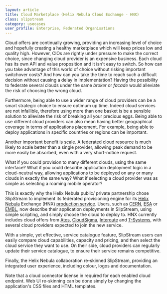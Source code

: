 ```yaml
---
layout: article
title: Cloud Marketplace (Helix Nebula Cloud Exchange - HNX)
class: slipstream
category: usecases
user_profile: Enterprise, Federated Organisations
---
```


Cloud offers are continually growing, providing an increasing level of choice and hopefully creating a healthy marketplace which will keep prices low and quality high.
However, CIOs are rightly under pressure to make the correct choice, since changing cloud provider is an expensive business. Each cloud has its own API and value proposition and it isn't easy to switch.
So how can you take advantage of this world of choice without risking important switchover costs? And how can you take the time to reach such a difficult decision without causing a delay in implementation? Having the possibility to federate several clouds under the same *broker* or *facade* would alleviate the risk of choosing the wrong cloud.

Furthermore, being able to use a wider range of cloud providers can be a smart strategic choice to ensure optimum up time. Indeed cloud services are not infallible, therefore using
more than one basket is be a sensible solution to alleviate the risk of breaking all your precious eggs. Being able to use different cloud providers can also mean having better geographical coverage
in terms of applications placement. For example, being able to deploy applications in specific countries or regions can be important.

Another important benefit is scale. A federated cloud resource is much likely to scale better than a single provider, allowing peak demand to be more easily be absorbed, even with a very short-notice request.

What if you could provision to many different clouds, using the same interface? What if you could describe  application deployment logic in a cloud-neutral way, allowing
applications to be deployed on any or many clouds in exactly the same way? What if selecting a cloud provider was as simple as selecting a roaming mobile operator?

This is exactly why the Helix Nebula public/ private partnership chose SlipStream to implement its federated provisioning engine for its [Helix Nebula](http://hnx.helix-nebula.eu/) Exchange (HNX) [production
service](http://www.helix-nebula.eu/). Users, such as [CERN](http://cern.ch), [ESA](http://esa.int) or [EMBL](http://embl.org), now describe their application deployments in SlipStream, using simple scripting, and simply choose the cloud to deploy to. HNX
currently includes cloud offers from [Atos](http://atos.net), [CloudSigma](http://cloudsigma.com), [Interoute](http://interoute.com) and [T-Systems](http://t-systems.com), with several cloud providers expected to join the new service.

With a simple, yet effective, service catalogue feature, SlipStream users can easily compare cloud capabilities, capacity and pricing, and then select the cloud service
they want to use. On their side, cloud providers can regularly update their service catalogue, to ensure their service remains competitive.     

Finally, the Helix Nebula collaboration re-skinned SlipStream, providing an integrated user experience, including colour, logos and documentation.

Note that a cloud connector license in required for each enabled cloud endpoint. Web UI re-skinning can be done simply by changing the application's CSS files and HTML templates.
